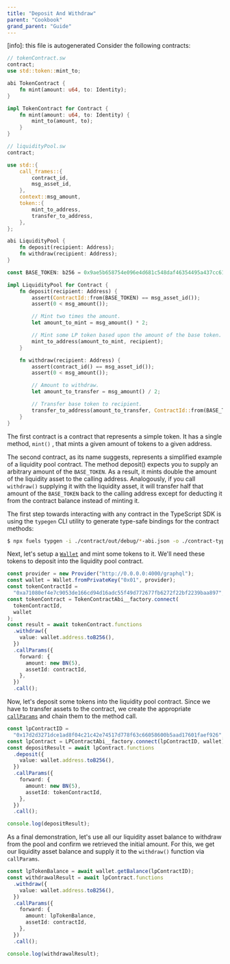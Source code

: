 ```yaml
---
title: "Deposit And Withdraw"
parent: "Cookbook"
grand_parent: "Guide"
---
```


[info]: this file is autogenerated
Consider the following contracts:

```rust
// tokenContract.sw
contract;
use std::token::mint_to;

abi TokenContract {
    fn mint(amount: u64, to: Identity);
}

impl TokenContract for Contract {
    fn mint(amount: u64, to: Identity) {
        mint_to(amount, to);
    }
}
```

```rust
// liquidityPool.sw
contract;

use std::{
    call_frames::{
        contract_id,
        msg_asset_id,
    },
    context::msg_amount,
    token::{
        mint_to_address,
        transfer_to_address,
    },
};

abi LiquidityPool {
    fn deposit(recipient: Address);
    fn withdraw(recipient: Address);
}

const BASE_TOKEN: b256 = 0x9ae5b658754e096e4d681c548daf46354495a437cc61492599e33fc64dcdc30c;

impl LiquidityPool for Contract {
    fn deposit(recipient: Address) {
        assert(ContractId::from(BASE_TOKEN) == msg_asset_id());
        assert(0 < msg_amount());

        // Mint two times the amount.
        let amount_to_mint = msg_amount() * 2;

        // Mint some LP token based upon the amount of the base token.
        mint_to_address(amount_to_mint, recipient);
    }

    fn withdraw(recipient: Address) {
        assert(contract_id() == msg_asset_id());
        assert(0 < msg_amount());

        // Amount to withdraw.
        let amount_to_transfer = msg_amount() / 2;

        // Transfer base token to recipient.
        transfer_to_address(amount_to_transfer, ContractId::from(BASE_TOKEN), recipient);
    }
}
```

The first contract is a contract that represents a simple token. It has a single method, `mint()` , that mints a given amount of tokens to a given address.

The second contract, as its name suggests, represents a simplified example of a liquidity pool contract. The method deposit() expects you to supply an arbitrary amount of the `BASE_TOKEN`. As a result, it mints double the amount of the liquidity asset to the calling address. Analogously, if you call `withdraw()` supplying it with the liquidity asset, it will transfer half that amount of the `BASE_TOKEN` back to the calling address except for deducting it from the contract balance instead of minting it.

The first step towards interacting with any contract in the TypeScript SDK is using the `typegen` CLI utility to generate type-safe bindings for the contract methods:

```sh
$ npx fuels typgen -i ./contract/out/debug/*-abi.json -o ./contract-types
```

Next, let's setup a [`Wallet`](../wallets/index.md) and mint some tokens to it. We'll need these tokens to deposit into the liquidity pool contract.

```typescript
const provider = new Provider("http://0.0.0.0:4000/graphql");
const wallet = Wallet.fromPrivateKey("0x01", provider);
const tokenContractId =
  "0xa71080ef4e7c9053de166cd94d16adc55f49d772677fb6272f22bf2239baa897";
const tokenContract = TokenContractAbi__factory.connect(
  tokenContractId,
  wallet
);
const result = await tokenContract.functions
  .withdraw({
    value: wallet.address.toB256(),
  })
  .callParams({
    forward: {
      amount: new BN(5),
      assetId: contractId,
    },
  })
  .call();
```

Now, let's deposit some tokens into the liquidity pool contract. Since we have to transfer assets to the contract, we create the appropriate [`callParams`](../contracts/call-parameters.md) and chain them to the method call.

```typescript
const lpContractID =
  "0x17d2d3271dce1ad8f04c21c42e74517d778f63c66058600b5aad17601faef926";
const lpContract = LPContractAbi__factory.connect(lpContractID, wallet);
const depositResult = await lpContract.functions
  .deposit({
    value: wallet.address.toB256(),
  })
  .callParams({
    forward: {
      amount: new BN(5),
      assetId: tokenContractId,
    },
  })
  .call();

console.log(depositResult);
```

As a final demonstration, let's use all our liquidity asset balance to withdraw from the pool and confirm we retrieved the initial amount. For this, we get our liquidity asset balance and supply it to the `withdraw()` function via `callParams`.

```typescript
const lpTokenBalance = await wallet.getBalance(lpContractID);
const withdrawalResult = await lpContract.functions
  .withdraw({
    value: wallet.address.toB256(),
  })
  .callParams({
    forward: {
      amount: lpTokenBalance,
      assetId: contractId,
    },
  })
  .call();

console.log(withdrawalResult);
```
